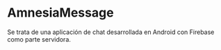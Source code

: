 # AmnesiaMessage
Se trata de una aplicación de chat desarrollada en Android 
con Firebase como parte servidora.
